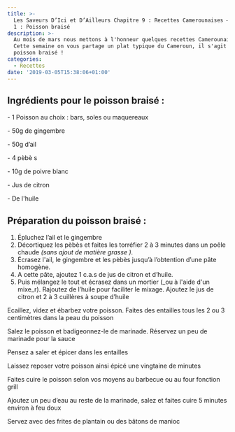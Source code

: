 ```yaml
---
title: >-
  Les Saveurs D’Ici et D’Ailleurs Chapitre 9 : Recettes Camerounaises – Episode
  1 : Poisson braisé
description: >-
  Au mois de mars nous mettons à l'honneur quelques recettes Camerounaises !
  Cette semaine on vous partage un plat typique du Cameroun, il s'agit du
  poisson braisé !
categories:
  - Recettes
date: '2019-03-05T15:38:06+01:00'
---
```

## Ingrédients pour le poisson braisé : 

\- 1 Poisson au choix : bars, soles ou maquereaux

\- 50g de gingembre

\- 50g d’ail

\- 4 pèbès

\- 10g de poivre blanc

\- Jus de citron

\- De l'huile



## Préparation du poisson braisé :

1. Épluchez l’ail et le gingembre
2. Décortiquez les pèbès et faites les torréfier 2 à 3 minutes dans un poêle chaude _(sans ajout de matière grasse)._
3. Écrasez l'ail, le gingembre et les pèbès jusqu’à l’obtention d’une pâte homogène. 
4. A cette pâte, ajoutez 1 c.a.s de jus de citron et d’huile. 
5. Puis mélangez le tout et écrasez dans un mortier (_ou à l'aide d'un mixe_r). Rajoutez de l’huile pour faciliter le mixage. Ajoutez le jus de citron et 2 à 3 cuillères à soupe d’huile

Ecaillez, videz et ébarbez votre poisson. Faites des entailles tous les 2 ou 3 centimètres dans la peau du poisson

Salez le poisson et badigeonnez-le de marinade. Réservez un peu de marinade pour la sauce

Pensez a saler et épicer dans les entailles

Laissez reposer votre poisson ainsi épicé une vingtaine de minutes

Faites cuire le poisson selon vos moyens au barbecue ou au four fonction grill

Ajoutez un peu d’eau au reste de la marinade, salez et faites cuire 5 minutes environ à feu doux

Servez avec des frites de plantain ou des bâtons de manioc

